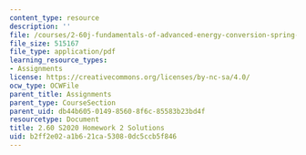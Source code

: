 ```yaml
---
content_type: resource
description: ''
file: /courses/2-60j-fundamentals-of-advanced-energy-conversion-spring-2020/b2ff2e02a1b621ca53080dc5ccb5f846_MIT2_60s20_hw2_sol.pdf
file_size: 515167
file_type: application/pdf
learning_resource_types:
- Assignments
license: https://creativecommons.org/licenses/by-nc-sa/4.0/
ocw_type: OCWFile
parent_title: Assignments
parent_type: CourseSection
parent_uid: db44b605-0149-8560-8f6c-85583b23bd4f
resourcetype: Document
title: 2.60 S2020 Homework 2 Solutions
uid: b2ff2e02-a1b6-21ca-5308-0dc5ccb5f846
---
```

